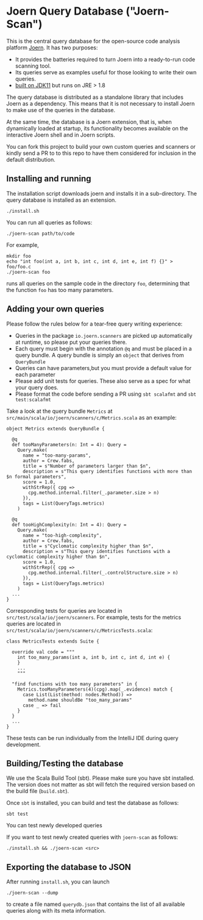 # Joern Query Database ("Joern-Scan")

This is the central query database for the open-source code analysis
platform [Joern](https://github.com/ShiftLeftSecurity/joern). It has
two purposes:

* It provides the batteries required to turn Joern into a ready-to-run code scanning tool.
* Its queries serve as examples useful for those looking to write their own queries.
* [built on JDK11](https://github.com/ShiftLeftSecurity/overflowdb/blob/master/.github/workflows/release.yml) but runs on JRE > 1.8

The query database is distributed as a standalone library that
includes Joern as a dependency. This means that it is not necessary to
install Joern to make use of the queries in the database.

At the same time, the database is a Joern extension, that is, when
dynamically loaded at startup, its functionality becomes available on
the interactive Joern shell and in Joern scripts.

You can fork this project to build your own custom queries and
scanners or kindly send a PR to to this repo to have them considered
for inclusion in the default distribution.

## Installing and running

The installation script downloads joern and installs it in a sub-directory.
The query database is installed as an extension.

```
./install.sh
```

You can run all queries as follows:

```
./joern-scan path/to/code
```

For example,

```
mkdir foo
echo "int foo(int a, int b, int c, int d, int e, int f) {}" > foo/foo.c
./joern-scan foo
```

runs all queries on the sample code in the directory `foo`, determining that the function `foo`
has too many parameters.

## Adding your own queries

Please follow the rules below for a tear-free query writing experience:

* Queries in the package `io.joern.scanners` are picked up automatically at runtime,
  so please put your queries there.
* Each query must begin with the annotation `@q` and must be placed in a query bundle.
  A query bundle is simply an `object` that derives from `QueryBundle`
* Queries can have parameters,but you must provide a default value for each parameter
* Please add unit tests for queries. These also serve as a spec for what your query does.
* Please format the code before sending a PR using `sbt scalafmt` and `sbt test:scalafmt`

Take a look at the query bundle `Metrics` at `src/main/scala/io/joern/scanners/c/Metrics.scala`
as an example:

```
object Metrics extends QueryBundle {

  @q
  def tooManyParameters(n: Int = 4): Query =
    Query.make(
      name = "too-many-params",
      author = Crew.fabs,
      title = s"Number of parameters larger than $n",
      description = s"This query identifies functions with more than $n formal parameters",
      score = 1.0,
      withStrRep({ cpg =>
        cpg.method.internal.filter(_.parameter.size > n)
      }),
      tags = List(QueryTags.metrics)
    )

  @q
  def tooHighComplexity(n: Int = 4): Query =
    Query.make(
      name = "too-high-complexity",
      author = Crew.fabs,
      title = s"Cyclomatic complexity higher than $n",
      description = s"This query identifies functions with a cyclomatic complexity higher than $n",
      score = 1.0,
      withStrRep({ cpg =>
        cpg.method.internal.filter(_.controlStructure.size > n)
      }),
      tags = List(QueryTags.metrics)
    )
  ...
}
```

Corresponding tests for queries are located in
`src/test/scala/io/joern/scanners`. For example, tests for the metrics
queries are located in
`src/test/scala/io/joern/scanners/c/MetricsTests.scala`:

```
class MetricsTests extends Suite {

  override val code = """
    int too_many_params(int a, int b, int c, int d, int e) {
    }
	...
	"""

  "find functions with too many parameters" in {
    Metrics.tooManyParameters(4)(cpg).map(_.evidence) match {
      case List(List(method: nodes.Method)) =>
        method.name shouldBe "too_many_params"
      case _ => fail
    }
  }
  ...
}
```

These tests can be run individually from the IntelliJ IDE during query
development.

## Building/Testing the database

We use the Scala Build Tool (sbt). Please make sure you have sbt
installed. The version does not matter as sbt will fetch the required
version based on the build file (`build.sbt`).

Once `sbt` is installed, you can build and test the database as
follows:

```
sbt test
```

You can test newly developed queries 

If you want to test newly created queries with `joern-scan` as follows:

```
./install.sh && ./joern-scan <src>
```

## Exporting the database to JSON

After running `install.sh`, you can launch
```
./joern-scan --dump
```
to create a file named `querydb.json` that contains the list of all available queries
along with its meta information.
